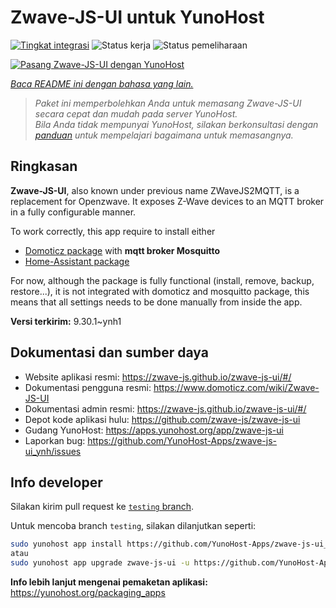 <!--
N.B.: README ini dibuat secara otomatis oleh <https://github.com/YunoHost/apps/tree/master/tools/readme_generator>
Ini TIDAK boleh diedit dengan tangan.
-->

# Zwave-JS-UI untuk YunoHost

[![Tingkat integrasi](https://apps.yunohost.org/badge/integration/zwave-js-ui)](https://ci-apps.yunohost.org/ci/apps/zwave-js-ui/)
![Status kerja](https://apps.yunohost.org/badge/state/zwave-js-ui)
![Status pemeliharaan](https://apps.yunohost.org/badge/maintained/zwave-js-ui)

[![Pasang Zwave-JS-UI dengan YunoHost](https://install-app.yunohost.org/install-with-yunohost.svg)](https://install-app.yunohost.org/?app=zwave-js-ui)

*[Baca README ini dengan bahasa yang lain.](./ALL_README.md)*

> *Paket ini memperbolehkan Anda untuk memasang Zwave-JS-UI secara cepat dan mudah pada server YunoHost.*  
> *Bila Anda tidak mempunyai YunoHost, silakan berkonsultasi dengan [panduan](https://yunohost.org/install) untuk mempelajari bagaimana untuk memasangnya.*

## Ringkasan

**Zwave-JS-UI**, also known under previous name ZWaveJS2MQTT, is a replacement for Openzwave. It exposes Z-Wave devices to an MQTT broker in a fully configurable manner.

To work correctly, this app require to install either
- [Domoticz package](https://github.com/YunoHost-Apps/domoticz_ynh) with **mqtt broker Mosquitto**
- [Home-Assistant package](https://github.com/YunoHost-Apps/homeassistant_ynh)


For now, although the package is fully functional (install, remove, backup, restore...), it is not integrated with domoticz and mosquitto package, this means that all settings needs to be done manually from inside the app.



**Versi terkirim:** 9.30.1~ynh1
## Dokumentasi dan sumber daya

- Website aplikasi resmi: <https://zwave-js.github.io/zwave-js-ui/#/>
- Dokumentasi pengguna resmi: <https://www.domoticz.com/wiki/Zwave-JS-UI>
- Dokumentasi admin resmi: <https://zwave-js.github.io/zwave-js-ui/#/>
- Depot kode aplikasi hulu: <https://github.com/zwave-js/zwave-js-ui>
- Gudang YunoHost: <https://apps.yunohost.org/app/zwave-js-ui>
- Laporkan bug: <https://github.com/YunoHost-Apps/zwave-js-ui_ynh/issues>

## Info developer

Silakan kirim pull request ke [`testing` branch](https://github.com/YunoHost-Apps/zwave-js-ui_ynh/tree/testing).

Untuk mencoba branch `testing`, silakan dilanjutkan seperti:

```bash
sudo yunohost app install https://github.com/YunoHost-Apps/zwave-js-ui_ynh/tree/testing --debug
atau
sudo yunohost app upgrade zwave-js-ui -u https://github.com/YunoHost-Apps/zwave-js-ui_ynh/tree/testing --debug
```

**Info lebih lanjut mengenai pemaketan aplikasi:** <https://yunohost.org/packaging_apps>
